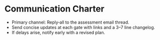 # Communication Charter

- Primary channel: Reply‑all to the assessment email thread.  
- Send concise updates at each gate with links and a 3–7 line changelog.  
- If delays arise, notify early with a revised plan.
